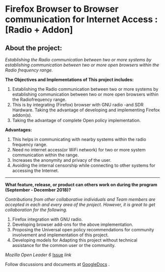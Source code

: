 # Firefox Browser to Browser communication for Internet Access : [Radio + Addon]

## About the project:

*Establishing the Radio communication between two or more systems by establishing communication between two or more open browsers within the Radio frequency range.*
 
**The Objectives and Implementations of This project includes:**

  1. Establishing the Radio communication between two or more systems by establishing communication between two or more open browsers within the Radiofrequency range.
  2. This is by integrating (Firefox) browser with GNU radio -and SDR Hardware. Taking the advantage of developing and implementing Firefox addon(s). 
  3. Taking the advantage of complete Open policy implementation.

**Advantages:**


 
  1. This helps in communicating with nearby systems within the radio frequency range.
  2.  Need no internet access(or WiFi network) for two or more system communication within the range.
  3. Increases the anonymity and privacy of the user.
  4. Avoiding the internal censorship while connecting to other systems for accessing the Internet. 

----------------------------------------------------------------------------------------------

**What feature, release, or product can others work on during the program (September - December 2018)?**

_*Contributions from other collaborative individuals and Team members are accepted in each and every area of the project. However, it is great to get collaboration for the following.*_

1. Firefox integration with GNU radio.
2. Developing browser add-ons for the above implementation.
3.  Proposing the Universal open policy recommendations for community involvement and implementation of this project. 
4. Developing models for Adapting this project without technical assistance for the common user or the community.

*Mozilla Open Leader 6* [Issue](https://github.com/MozillaFestival/open-leaders-6/issues/73) *link* 

Follow discussions and documents at [GoogleDocs](https://docs.google.com/document/d/198ksOxVEWML93oWXseHG46xxUkvqSe1d2_k8P76aAuM/edit) .


